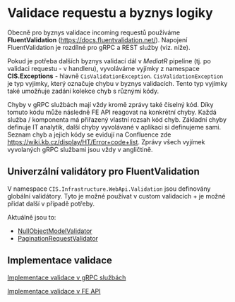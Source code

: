 # Validace requestu a byznys logiky
Obecně pro byznys validace incoming requestů používáme **FluentValidation** (https://docs.fluentvalidation.net/). 
Napojení FluentValidation je rozdílné pro gRPC a REST služby (viz. níže).

Pokud je potřeba dalších byznys validací dál v *MediatR* pipeline (tj. po validaci requestu - v handleru), vyvoláváme vyjímky z namespace **CIS.Exceptions** - hlavně `CisValidationException`.
`CisValidationException` je typ vyjímky, který označuje chybu v byznys validacích. Tento typ vyjímky také umožňuje zadání kolekce chyb s různými kódy.

Chyby v gRPC službách mají vždy kromě zprávy také číselný kód. Díky tomuto kódu může následně FE API reagovat na konkrétní chyby.
Každá služba / komponenta má přiřazený vlastní rozsah kód chyb.
Základní chyby definuje IT analytik, další chyby vyvolávané v aplikaci si definujeme sami. 
Seznam chyb a jejich kódy se evidují na Confluence zde https://wiki.kb.cz/display/HT/Error+code+list.
Zprávy všech vyjímek vyvolaných gRPC službami jsou vždy v angličtině.

## Univerzální validátory pro FluentValidation
V namespace `CIS.Infrastructure.WebApi.Validation` jsou definovány globální validátory. 
Tyto je možné používat v custom validacích + je možné přidat další v případě potřeby.

Aktuálně jsou to:
- [NullObjectModelValidator](../../CIS/WebApi/Validation/NullObjectModelValidator.cs)
- [PaginationRequestValidator](../../CIS/WebApi/Validation/PaginationRequestValidator.cs)

## Implementace validace
[Implementace validace v gRPC službách](./validation-grpc.md)

[Implementace validace v FE API](./validation-feapi.md)
